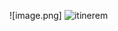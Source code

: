 

![image.png]
![itinerem](https://github.com/docPoacher/hello-world/assets/111644235/966e75e7-8da8-4631-8f27-969735244e3c)
